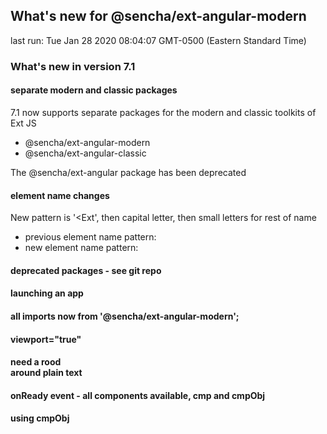 ## What's new for @sencha/ext-angular-modern

last run: Tue Jan 28 2020 08:04:07 GMT-0500 (Eastern Standard Time)

### What's new in version 7.1

#### separate modern and classic packages

7.1 now supports separate packages for the modern and classic toolkits of Ext JS
- @sencha/ext-angular-modern
- @sencha/ext-angular-classic

The @sencha/ext-angular package has been deprecated

#### element name changes

New pattern is '<Ext', then capital letter, then small letters for rest of name

- previous element name pattern:  <ext-button>
- new element name pattern: <ExtButton>

#### deprecated packages - see git repo

#### launching an app
####
#### all imports now from '@sencha/ext-angular-modern';
#### viewport="true"
####
#### need a rood <div> around plain text
#### onReady event - all components available, cmp and cmpObj
#### using cmpObj